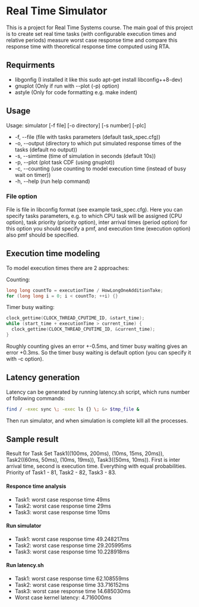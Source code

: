 # Real Time Simulator 

This is a project for Real Time Systems course. The main goal of this project is to create set real time tasks (with configurable execution times and relative periods) measure worst case response time and compare this response time with theoretical response time computed using RTA.


## Requirments
* libgonfig (I installed it like this sudo apt-get install libconfig++8-dev)
* gnuplot (Only if run with --plot (-p) option)
* astyle (Only for code formatting e.g. make indent)

## Usage
Usage: simulator [\-f file] [\-o directory] [\-s number] [\-plc]

* \-f, \-\-file      (file with tasks parameters (default task_spec.cfg))
* \-o, \-\-output    (directory to which put simulated response times of the tasks (default no output))
* \-s, \-\-simtime   (time of simulation in seconds (default 10s))
* \-p, \-\-plot      (plot task CDF (using gnuplot))
* \-c, \-\-counting  (use counting to model execution time (instead of busy wait on timer))
* \-h, \-\-help     (run help command)

### File option
File is file in libconfig format (see example task_spec.cfg). Here you can specify tasks parameters, e.g.
to which CPU task will be assigned (CPU option), task priority (priority option), inter arrival times (period option) for this option you should specify a pmf, and execution time (execution option) also pmf should be specified.


## Execution time modeling
To model execution times there are 2 approaches:

Counting:

```cpp
long long countTo = executionTime / HowLongOneAdditionTake;
for (long long i = 0; i < countTo; ++i) {}
```

Timer busy waiting:

```cpp
clock_gettime(CLOCK_THREAD_CPUTIME_ID, &start_time);
while (start_time + executionTime > current_time) {
  clock_gettime(CLOCK_THREAD_CPUTIME_ID, &current_time);
}
```
Roughly counting gives an error +-0.5ms, and timer busy waiting gives an error +0.3ms.
So the timer busy waiting is default option (you can specify it with -c option).

## Latency generation
Latency can be generated by running latency.sh script, which runs number of following commands:
```bash
find / -exec sync \; -exec ls {} \; &> $tmp_file &
```
Then run simulator, and when simulation is complete kill all the processes.

## Sample result 
Result for Task Set Task1((100ms, 200ms), (10ms, 15ms, 20ms)), Task2((60ms, 50ms), (10ms, 19ms)), Task3((50ms, 10ms)).
First is inter arrival time, second is execution time. Everything with equal probabilities. <BR/>
Priority of Task1 - 81, Task2 - 82, Task3 - 83.

#### Responce time analysis
* Task1: worst case response time 49ms
* Task2: worst case response time 29ms
* Task3: worst case response time 10ms

#### Run simulator
* Task1: worst case response time 49.248217ms
* Task2: worst case response time 29.205995ms
* Task3: worst case response time 10.228918ms


#### Run latency.sh
* Task1: worst case response time 62.108559ms
* Task2: worst case response time 33.716152ms
* Task3: worst case response time 14.685030ms
* Worst case kernel latency: 4.716000ms











